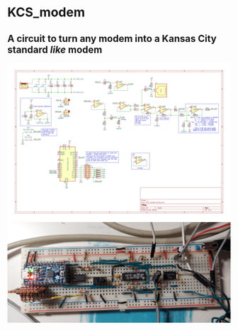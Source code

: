 # KCS_modem
## A circuit to turn any modem into a Kansas City standard *like* modem

![Schematic](https://github.com/Mr-Bossman/KCS_modem/blob/master/images/KCS_modem.svg?raw=true)
![Breadboard](https://github.com/Mr-Bossman/KCS_modem/blob/master/images/breadboard.jpg?raw=true)

